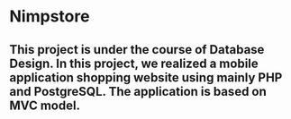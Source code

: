 # Nimpstore
## This project is under the course of Database Design. In this project, we realized a mobile application shopping website using mainly PHP and PostgreSQL. The application is based on MVC model.
